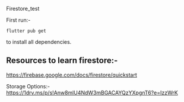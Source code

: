 Firestore_test   

First run:- 

    flutter pub get 
    
to install all dependencies.

## Resources to learn firestore:- 
https://firebase.google.com/docs/firestore/quickstart  

Storage Options:-   
<https://1drv.ms/p/s!Anw8mlU4NdW3mBGACAYQzYXpgnT6?e=IzzWrK>
